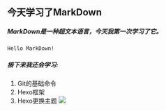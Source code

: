 ## 今天学习了MarkDown
##### MarkDown是一种超文本语言，今天我第一次学习了它。
```Hello MarkDown!```
##### 接下来我还会学习:
1. Git的基础命令
2. Hexo框架
3. Hexo更换主题
![](https://qgt-style.oss-cn-hangzhou.aliyuncs.com/newcoursep4/g1/g1-2-2/tenor.gif)
